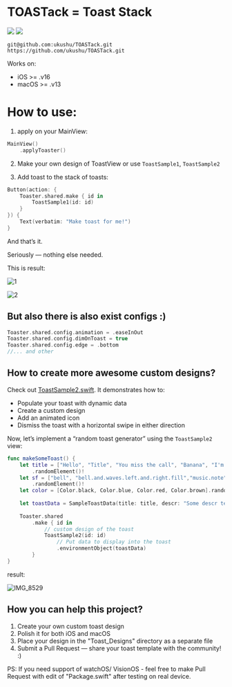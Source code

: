 # TOASTack = Toast Stack
[![](https://img.shields.io/endpoint?url=https%3A%2F%2Fswiftpackageindex.com%2Fapi%2Fpackages%2Fukushu%2FTOASTack%2Fbadge%3Ftype%3Dswift-versions)](https://swiftpackageindex.com/ukushu/TOASTack)
[![](https://img.shields.io/endpoint?url=https%3A%2F%2Fswiftpackageindex.com%2Fapi%2Fpackages%2Fukushu%2FTOASTack%2Fbadge%3Ftype%3Dplatforms)](https://swiftpackageindex.com/ukushu/TOASTack)


```
git@github.com:ukushu/TOASTack.git
https://github.com/ukushu/TOASTack.git
```

Works on:
* iOS >= .v16
* macOS >= .v13


# How to use:
1) apply on your MainView:
```swift
MainView()
    .applyToaster()
```

2) Make your own design of ToastView or use `ToastSample1`, `ToastSample2`

3) Add toast to the stack of toasts:
```swift
Button(action: {
    Toaster.shared.make { id in
        ToastSample1(id: id)
    }
}) {
    Text(verbatim: "Make toast for me!")
}
```

And that’s it.

Seriously — nothing else needed.

This is result:

![1](https://github.com/user-attachments/assets/cc50cab2-c00a-4e9a-ade0-115fdcd239db)

![2](https://github.com/user-attachments/assets/f759cb22-3b89-446a-8e40-2ec3a64a1cd8)




## But also there is also exist configs :)

```swift
Toaster.shared.config.animation = .easeInOut
Toaster.shared.config.dimOnToast = true
Toaster.shared.config.edge = .bottom
//... and other
```

## How to create more awesome custom designs?

Check out [ToastSample2.swift](https://github.com/ukushu/TOASTack/blob/main/Sources/TOAStack/Toast_Designs/Samples/ToastSample2.swift). It demonstrates how to:
* Populate your toast with dynamic data
* Create a custom design
* Add an animated icon
* Dismiss the toast with a horizontal swipe in either direction

Now, let’s implement a “random toast generator” using the `ToastSample2` view:

```swift
func makeSomeToast() {
    let title = ["Hello", "Title", "You miss the call", "Banana", "I'm waiting for you", "Why so sad?"]
        .randomElement()!
    let sf = ["bell", "bell.and.waves.left.and.right.fill","music.note","exclamationmark.3","exclamationmark.shield"]
        .randomElement()!
    let color = [Color.black, Color.blue, Color.red, Color.brown].randomElement()!
    
    let toastData = SampleToastData(title: title, descr: "Some descr text blablabla bla", sfSymbol: sf, color: color)
    
    Toaster.shared
        .make { id in
            // custom design of the toast
            ToastSample2(id: id)
                // Put data to display into the toast
                .environmentObject(toastData)
        }
}
```
result:

![IMG_8529](https://github.com/user-attachments/assets/682e0018-419b-4f1e-b76a-8c04c0ce81d4)

## How you can help this project?

1) Create your own custom toast design
2) Polish it for both iOS and macOS
3) Place your design in the "Toast_Designs" directory as a separate file
4) Submit a Pull Request — share your toast template with the community! :)


PS: If you need support of watchOS/ VisionOS - feel free to make Pull Request with edit of "Package.swift" after testing on real device.


